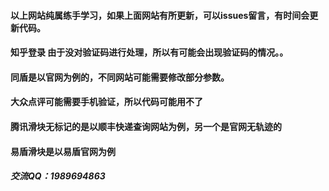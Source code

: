 #### 以上网站纯属练手学习，如果上面网站有所更新，可以issues留言，有时间会更新代码。
#### 知乎登录 由于没对验证码进行处理，所以有可能会出现验证码的情况。。
#### 同盾是以官网为例的，不同网站可能需要修改部分参数。
#### 大众点评可能需要手机验证，所以代码可能用不了
#### 腾讯滑块无标记的是以顺丰快递查询网站为例，另一个是官网无轨迹的
#### 易盾滑块是以易盾官网为例
##### 交流QQ：1989694863

